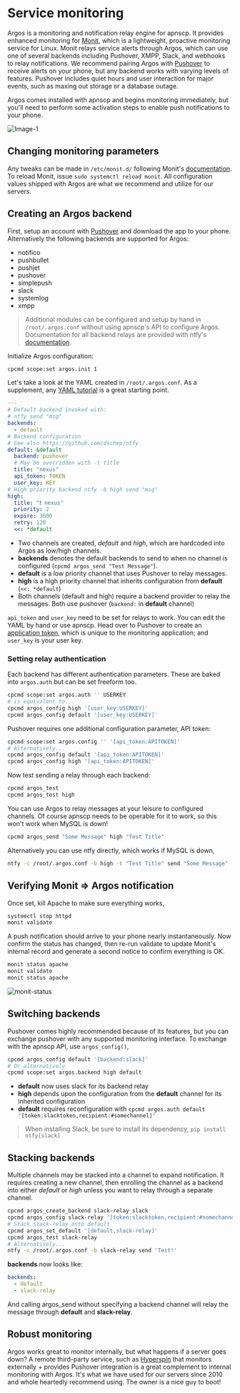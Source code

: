 # Service monitoring

Argos is a monitoring and notification relay engine for apnscp. It provides enhanced monitoring for [Monit](https://mmonit.com/monit/), which is a lightweight, proactive monitoring service for Linux. Monit relays service alerts through Argos, which can use one of several backends including Pushover, XMPP, Slack, and webhooks to relay notifications. We recommend pairing Argos with [Pushover](https://pushover.net/) to receive alerts on your phone, but any backend works with varying levels of features. Pushover includes quiet hours and user interaction for major events, such as maxing out storage or a database outage.

Argos comes installed with apnscp and begins monitoring immediately, but you'll need to perform some activation steps to enable push notifications to your phone.

![Image-1](https://hq.apiscp.com/content/images/2018/06/Image-1.png)

## Changing monitoring parameters

Any tweaks can be made in `/etc/monit.d/` following Monit's [documentation](https://mmonit.com/monit/documentation/monit.html). To reload Monit, issue `sudo systemctl reload monit`. All configuration values shipped with Argos are what we recommend and utilize for our servers.

## Creating an Argos backend

First, setup an account with [Pushover](https://pushover.net/) and download the app to your phone. Alternatively the following backends are supported for Argos:

- notifico
- pushbullet
- pushjet
- pushover
- simplepush
- slack
- systemlog
- xmpp

> Additional modules can be configured and setup by hand in `/root/.argos.conf` without using apnscp's API to configure Argos. Documentation for all backend relays are provided with ntfy's [documentation](https://ntfy.readthedocs.io/en/latest/#backends).

Initialize Argos configuration:

```bash
cpcmd scope:set argos.init 1
```

Let's take a look at the YAML created in `/root/.argos.conf`. As a supplement, any [YAML tutorial](https://gettaurus.org/docs/YAMLTutorial/) is a great starting point.

```yaml
---
# Default backend invoked with:
# ntfy send "msg"
backends:
  - default
# Backend configuration
# See also https://github.com/dschep/ntfy
default: &default
  backend: pushover
  # May be overridden with -t title
  title: "nexus"
  api_token: TOKEN
  user_key: KEY
# High priority backend ntfy -b high send "msg"
high:
  title: "❗ nexus"
  priority: 2
  expire: 3600
  retry: 120
  <<: *default
```

- Two channels are created, *default* and *high*, which are hardcoded into Argos as low/high channels.
- **backends** denotes the default backends to send to when no channel is configured (`cpcmd argos_send "Test Message"`).
- **default** is a low priority channel that uses Pushover to relay messages.
- **high** is a high priority channel that inherits configuration from **default** (`<<: *default`)
- Both channels (default and high) require a backend provider to relay the messages. Both use pushover (`backend:` in **default** channel)

`api_token` and `user_key` need to be set for relays to work. You can edit the YAML by hand or use apnscp. Head over to Pushover to create an [application token](https://pushover.net/apps/build), which is unique to the monitoring application; and `user_key` is your user key.

### Setting relay authentication

Each backend has different authentication parameters. These are baked into `argos.auth` but can be set freeform too.

```bash
cpcmd scope:set argos.auth '' USERKEY
# is equivalent to...
cpcmd argos_config high '[user_key:USERKEY]'
cpcmd argos_config default '[user_key:USERKEY]'
```

Pushover requires one additional configuration parameter, API token:

```bash
cpcmd scope:set argos.config '' '[api_token:APITOKEN]'
# Alternatively...
cpcmd argos_config default '[api_token:APITOKEN]'
cpcmd argos_config high '[api_token:APITOKEN]'
```

Now test sending a relay through each backend:

```bash
cpcmd argos_test
cpcmd argos_test high
```

You can use Argos to relay messages at your leisure to configured channels. Of course apnscp needs to be operable for it to work, so this won't work when MySQL is down!

```bash
cpcmd argos_send "Some Message" high "Test Title"
```

Alternatively you can use ntfy directly, which works if MySQL is down,

```bash
ntfy -c /root/.argos.conf -b high -t "Test Title" send "Some Message"
```

## Verifying Monit => Argos notification

Once set, kill Apache to make sure everything works,

```bash
systemctl stop httpd
monit validate
```

A push notification should arrive to your phone nearly instantaneously. Now confirm the status has changed, then re-run validate to update Monit's internal record and generate a second notice to confirm everything is OK.

```bash
monit status apache
monit validate
monit status apache
```

![monit-status](https://hq.apiscp.com/content/images/2018/06/monit-status.png)

## Switching backends

Pushover comes highly recommended because of its features, but you can exchange pushover with any supported monitoring interface. To exchange with the apnscp API, use `argos_config()`,

```bash
cpcmd argos_config default '[backend:slack]'
# Or alternatively
cpcmd scope:set argos.backend high default
```

- **default** now uses slack for its backend relay
- **high** depends upon the configuration from the **default** channel for its inherited configuration
- **default** requires reconfiguration with `cpcmd argos.auth default '[token:slacktoken,recipient:#somechannel]'`

> When installing Slack, be sure to install its dependency, `pip install ntfy[slack]`

## Stacking backends

Multiple channels may be stacked into a channel to expand notification. It requires creating a new channel, then enrolling the channel as a backend into either *default* or *high* unless you want to relay through a separate channel.

```bash
cpcmd argos_create_backend slack-relay slack
cpcmd argos_config slack-relay '[token:slacktoken,recipient:#somechannel]'
# Stack slack-relay onto default
cpcmd argos_set_default '[default,slack-relay]'
cpcmd argos_test slack-relay
# Alternatively...
ntfy -c /root/.argos.conf -b slack-relay send 'Test!'
```

**backends** now looks like:

```yaml
backends:
  - default
  - slack-relay
```

And calling argos_send without specifying a backend channel will relay the message through **default** and **slack-relay**.

## Robust monitoring

Argos works great to monitor internally, but what happens if a server goes down? A remote third-party service, such as [Hyperspin](http://www.hyperspin.com/en/) that monitors externally + provides Pushover integration is a great complement to internal monitoring with Argos. It's what we have used for our servers since 2010 and whole heartedly recommend using. The owner is a nice guy to boot!
